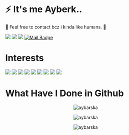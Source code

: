 
# ⚡ It's me Ayberk..
💬 Feel free to contact bcz i kinda like humans. 👯

[![](https://img.shields.io/badge/twitter-%231DA1F2.svg?&style=for-the-badge&logo=twitter&logoColor=white)](https://www.twitter.com/aybarska/)
[![](https://img.shields.io/badge/linkedin-%230077B5.svg?&style=for-the-badge&logo=linkedin&logoColor=white)](https://www.linkedin.com/in/ayberkmogol/)
[![](https://img.shields.io/badge/instagram-%23E4405F.svg?&style=for-the-badge&logo=instagram&logoColor=white)](https://instagram.com/aybarzschka)
[![Mail Badge](https://img.shields.io/badge/ayberk.m@yandex.com-c14438?style=for-the-badge&logo=YANDEX&logoColor=white&link=mailto:ayberk.m@yandex.com)](mailto:ayberk.m@yandex.com)


# Interests
[![](https://img.shields.io/badge/ui/ux-cD1?style=for-the-badge&logo=ui/ux)]()
[![](https://img.shields.io/badge/javascript-cD1?style=for-the-badge&logo=javascript)]()
[![](https://img.shields.io/badge/react-cD1?style=for-the-badge&logo=react)]()
[![](https://img.shields.io/badge/python-cD1?style=for-the-badge&logo=python)]()
[![](https://img.shields.io/badge/unity-cD1?style=for-the-badge&logo=unity)]()
[![](https://img.shields.io/badge/node.js-cD1?style=for-the-badge&logo=node.js)]()
[![](https://img.shields.io/badge/arduino-cD1?style=for-the-badge&logo=arduino)]()
[![](https://img.shields.io/badge/vue.js-cD1?style=for-the-badge&logo=vue.js)]()
[![](https://img.shields.io/badge/GitKraken-cD1?style=for-the-badge&logo=GitKraken)]()





# What Have I Done in Github
<p align="center"> <img src="https://github-readme-stats.vercel.app/api?username=aybarska&theme=onedark&show_icons=true" alt="aybarska" /> </p> 

<p align="center"> <img src="https://media0.giphy.com/media/qELUinv5TOmyi4XRp4/giphy.gif" alt="aybarska" /> </p>

<p align="center"> <img src="https://komarev.com/ghpvc/?username=aybarska" alt="aybarska" /> </p>

